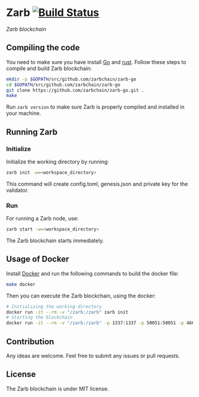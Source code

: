 # Zarb [![Build Status](https://travis-ci.org/zarbchain/zarb-go.svg?branch=main)](https://travis-ci.org/zarbchain/zarb-go)

*Zarb blockchain*

## Compiling the code

You need to make sure you have install [Go](https://golang.org/) and [rust](https://www.rust-lang.org). 
Follow these steps to compile and build Zarb blockchain:

```bash
mkdir -p $GOPATH/src/github.com/zarbchain/zarb-go
cd $GOPATH/src/github.com/zarbchain/zarb-go
git clone https://github.com/zarbchain/zarb-go.git .
make
```

Run `zarb version` to make sure Zarb is properly compiled and installed in your machine.

## Running Zarb

### Initialize

Initialize the working directory by running:

 ```bash
 zarb init -w=<workspace_directory>
 ```

 This command will create config.toml, genesis.json and private key for the validator.

### Run

For running a Zarb node, use:

```bash
zarb start -w=<workspace_directory>
```

The Zarb blockchain starts immediately.

## Usage of Docker

Install [Docker](https://www.docker.com/) and run the following commands to build the docker file:

```bash
make docker
```

Then you can execute the Zarb blockchain, using the docker:

```bash
# Initializing the working directory
docker run -it --rm -v "/zarb:/zarb" zarb init
# Starting the blockchain
docker run -it --rm -v "/zarb:/zarb" -p 1337:1337 -p 50051:50051 -p 46656:46656 zarb start
```

## Contribution

 Any ideas are welcome. Feel free to submit any issues or pull requests. 

## License

The Zarb blockchain is under MIT license.
